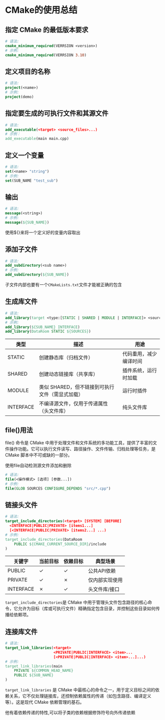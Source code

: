 # CMake的使用总结

## 指定 CMake 的最低版本要求
```cmake
# 语法:
cmake_minimum_required(VERRSION <version>)
# 示例:
cmake_minimum_required(VERRSION 3.10)
```

## 定义项目的名称
```cmake
# 语法:
project(<name>)
# 示例:
project(demo)
```

## 指定要生成的可执行文件和其源文件
```cmake
# 语法:
add_executable(<target> <source_files>...)
# 示例：
add_executable(main main.cpp)
```

## 定义一个变量

```cmake
# 语法:
set(<name> "string")
# 示例:
set(SUB_NAME "test_sub")
```

## 输出
```cmake
# 语法:
message(<string>)
# 示例:
message(${SUB_NAME})
```
使用${}来将一个定义好的变量内容取出

## 添加子文件
```cmake
# 语法:
add_subdirectory(<sub name>)
# 示例:
add_subdirectory(${SUB_NAME})
```
子文件内部也要有一个`CMakeLists.txt`文件才能被正确的包含

## 生成库文件
```cmake
# 语法:
add_library(target <type:[STATIC | SHARED | MODULE | INTERFACE]> <source file>)
# 示例:
add_library(${SUB_NAME} INTERFACE)
add_library(DataRoom STATIC ${SOURCES})
```

|类型|描述|用途|
| -- | -- | -- |
|STATIC|创建静态库（归档文件）|代码重用，减少编译时间|
|SHARED|创建动态链接库（共享库）|插件系统，运行时加载|
|MODULE|类似 SHARED，但不链接到可执行文件（需显式加载）|运行时插件|
|INTERFACE|不编译源文件，仅用于传递属性（头文件库）|纯头文件库|

## file()用法
file() 命令是 CMake 中用于处理文件和文件系统的多功能工具，提供了丰富的文件操作功能。它可以执行文件读写、路径操作、文件传输、归档处理等任务，是 CMake 脚本中不可或缺的一部分。

使用file自动检测源文件添加和删除
```cmake
# 语法:
file(<操作模式> [选项] [参数...])
# 示例:
file(GLOB SOURCES CONFIGURE_DEPENDS "src/*.cpp")
```

## 链接头文件
```cmake
# 语法:
target_include_directories(<target> [SYSTEM] [BEFORE]
  <INTERFACE|PUBLIC|PRIVATE> [items1...]
  [<INTERFACE|PUBLIC|PRIVATE> [items2...] ...)
# 示例:
target_include_directories(DataRoom
    PUBLIC ${CMAKE_CURRENT_SOURCE_DIR}/include
)
```
|关键字|当前目标|依赖目标|典型场景|
| -- | -- | -- | -- |
|PUBLIC|✓|✓|公共API依赖|
|PRIVATE|✓|✗|仅内部实现使用|
|INTERFACE|✗|✓|头文件库/接口|

`target_include_directories`是 CMake 中用于管理头文件包含路径的核心命令，它允许为目标（库或可执行文件）精确指定包含目录，并控制这些目录如何传播给依赖项。

## 连接库文件
```cmake
# 语法:
target_link_libraries(<target>
                      <PRIVATE|PUBLIC|INTERFACE> <item>...
                      [<PRIVATE|PUBLIC|INTERFACE> <item>...]...)
# 示例:
target_link_libraries(main
    PRIVATE ${COMMON_HEAD_NAME}
    PUBLIC ${SUB_NAME}
)
```
`target_link_libraries` 是 CMake 中最核心的命令之一，用于定义目标之间的依赖关系，它不仅处理链接库，还控制依赖属性的传递（如包含路径、编译定义等）。这是现代 CMake 依赖管理的基石。

他有着依赖传递的特性,可以将子类的依赖根据修饰符号向外传递依赖
